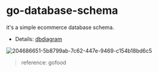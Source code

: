# go-database-schema
it's a  simple ecommerce database schema.

- Details: [dbdiagram](https://dbdiagram.io/d/634d696347094101957b7381)

![204686651-5b8799ab-7c62-447e-9469-c154b18bd6c5](https://user-images.githubusercontent.com/37493831/204945157-fd652be5-c294-4690-8813-84b5aea42247.png)


> reference: gofood
